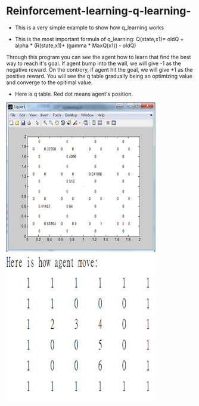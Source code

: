 # Reinforcement-learning-q-learning-

* This is a very simple example to show how q_learning works

* This is the most important formula of q_learning: 
    Q(state,x1)=  oldQ + alpha * (R(state,x1)+ (gamma * MaxQ(x1)) - oldQ)


Through this program you can see the agent how to learn that find the best way to
reach it's goal. If agent bump into the wall, we will give -1 as the
negative reward. On the controry, if agent hit the goal, we will give +1
as the positive reward. You will see the q table gradually being an
optimizing value and converge to the opitimal value.

* Here is q table. Red dot means agent's position.

<img src="./q table.png" width = "400" height = "400" alt="q table" align=center />
<img src="./agent move.png" width = "400" height = "400" alt="agent move" align=center />
